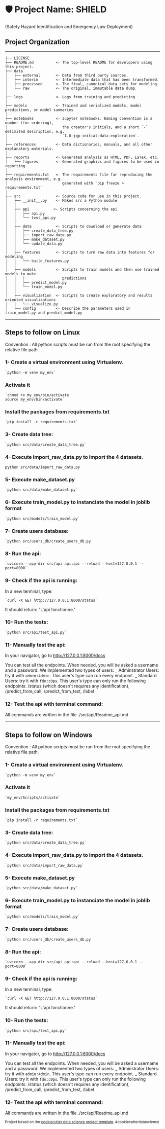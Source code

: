 # 🛡️ Project Name: SHIELD

(Safety Hazard Identification and Emergency Law Deployment)


## Project Organization
------------

    ├── LICENSE
    ├── README.md          <- The top-level README for developers using this project.
    ├── data
    │   ├── external       <- Data from third party sources.
    │   ├── interim        <- Intermediate data that has been transformed.
    │   ├── processed      <- The final, canonical data sets for modeling.
    │   └── raw            <- The original, immutable data dump.
    │
    ├── logs               <- Logs from training and predicting
    │
    ├── models             <- Trained and serialized models, model predictions, or model summaries
    │
    ├── notebooks          <- Jupyter notebooks. Naming convention is a number (for ordering),
    │                         the creator's initials, and a short `-` delimited description, e.g.
    │                         `1.0-jqp-initial-data-exploration`.
    │
    ├── references         <- Data dictionaries, manuals, and all other explanatory materials.
    │
    ├── reports            <- Generated analysis as HTML, PDF, LaTeX, etc.
    │   └── figures        <- Generated graphics and figures to be used in reporting
    │
    ├── requirements.txt   <- The requirements file for reproducing the analysis environment, e.g.
    │                         generated with `pip freeze > requirements.txt`
    │
    ├── src                <- Source code for use in this project.
    │   ├── __init__.py    <- Makes src a Python module
    │   │
    │   ├── api           <- Scripts concerning the api  
    │   │   ├── api.py 
    │   │   └── test_api.py
    │   │
    │   ├── data           <- Scripts to download or generate data
    │   │   ├── create_data_tree.py 
    │   │   ├── import_raw_data.py 
    │   │   ├── make_dataset.py 
    │   │   └── update_data.py
    │   │
    │   ├── features       <- Scripts to turn raw data into features for modeling
    │   │   └── build_features.py
    │   │
    │   ├── models         <- Scripts to train models and then use trained models to make
    │   │   │                 predictions
    │   │   ├── predict_model.py
    │   │   └── train_model.py
    │   │
    │   ├── visualization  <- Scripts to create exploratory and results oriented visualizations
    │   │   └── visualize.py
    │   └── config         <- Describe the parameters used in train_model.py and predict_model.py

---------

## Steps to follow on Linux

Convention : All python scripts must be run from the root specifying the relative file path.

### 1- Create a virtual environment using Virtualenv.

    `python -m venv my_env`

###   Activate it 

    `chmod +x my_env/bin/activate
    source my_env/bin/activate`

###   Install the packages from requirements.txt

    `pip install -r requirements.txt` 

### 3- Create data tree:

    `python src/data/create_data_tree.py`

### 4- Execute import_raw_data.py to import the 4 datasets.

   `python src/data/import_raw_data.py`

### 5- Execute make_dataset.py 

    `python src/data/make_dataset.py`

### 6- Execute train_model.py to instanciate the model in joblib format

    `python src/models/train_model.py`

### 7- Create users database:

    `python src/users_db/create_users_db.py

### 8- Run the api:

    `uvicorn --app-dir src/api api:api --reload --host=127.0.0.1 --port=8000`

### 9- Check if the api is running:

In a new terminal, type:

    `curl -X GET http://127.0.0.1:8000/status`

It should return: "L'api fonctionne."

### 10- Run the tests:

    `python src/api/test_api.py`

### 11- Manually test the api:

In your navigator, go to http://127.0.0.1:8000/docs

You can test all the endpoints. When needed, you will be asked a username and a password. We implemented two types of users:
_ Adminstrator Users: try it with `admin:4dmin`. This user's type can run every endpoint.
_ Standard Users: try it with `fdo:c0ps`. This user's type can only run the following endpoints: /status (which doesn't requires any identification), /predict_from_call, /predict_from_test, /label

### 12- Test the api with terminal command:

All commands are written in the file ./src/api/Readme_api.md


------------------------
## Steps to follow on Windows

Convention : All python scripts must be run from the root specifying the relative file path.

### 1- Create a virtual environment using Virtualenv.

    `python -m venv my_env`

###   Activate it 

    `my_env/Scripts/activate`

###   Install the packages from requirements.txt

    `pip install -r requirements.txt` 

### 3- Create data tree:

    `python src/data/create_data_tree.py`

### 4- Execute import_raw_data.py to import the 4 datasets.

    `python src/data/import_raw_data.py`

### 5- Execute make_dataset.py 

    `python src/data/make_dataset.py`

### 6- Execute train_model.py to instanciate the model in joblib format

    `python src/models/train_model.py`

### 7- Create users database:

    `python src/users_db/create_users_db.py

### 8- Run the api:

    `uvicorn --app-dir src/api api:api --reload --host=127.0.0.1 --port=8000`

### 9- Check if the api is running:

In a new terminal, type:

    `curl -X GET http://127.0.0.1:8000/status`

It should return: "L'api fonctionne."

### 10- Run the tests:

    `python src/api/test_api.py`

### 11- Manually test the api:

In your navigator, go to http://127.0.0.1:8000/docs

You can test all the endpoints. When needed, you will be asked a username and a password. We implemented two types of users:
_ Adminstrator Users: try it with `admin:4dmin`. This user's type can run every endpoint.
_ Standard Users: try it with `fdo:c0ps`. This user's type can only run the following endpoints: /status (which doesn't requires any identification), /predict_from_call, /predict_from_test, /label

### 12- Test the api with terminal command:

All commands are written in the file ./src/api/Readme_api.md


<p><small>Project based on the <a target="_blank" href="https://drivendata.github.io/cookiecutter-data-science/">cookiecutter data science project template</a>. #cookiecutterdatascience</small></p>
